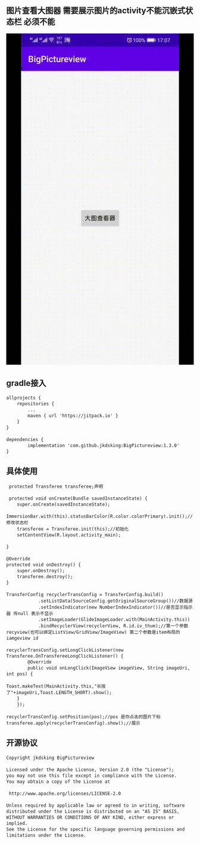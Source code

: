 ## 图片查看大图器 需要展示图片的activity不能沉嵌式状态栏 必须不能


![image](https://github.com/jkdsking/BigPictureview/blob/master/test1.gif)


## gradle接入

	allprojects {
		repositories {
			...
			maven { url 'https://jitpack.io' }
		}
	}
	
	dependencies {
	        implementation 'com.github.jkdsking:BigPictureview:1.3.0'
	}
 ## 具体使用
     protected Transferee transferee;声明
     
     protected void onCreate(Bundle savedInstanceState) {
        super.onCreate(savedInstanceState);
        ImmersionBar.with(this).statusBarColor(R.color.colorPrimary).init();//修改状态栏
        transferee = Transferee.init(this);//初始化
        setContentView(R.layout.activity_main);

    }
   
    @Override
    protected void onDestroy() {
        super.onDestroy();
        transferee.destroy();
    }
    
    TransferConfig recyclerTransConfig = TransferConfig.build()
                .setListData(SourceConfig.getOriginalSourceGroup())//数据源
                .setIndexIndicator(new NumberIndexIndicator())//是否显示指示器 传null 表示不显示
                .setImageLoader(GlideImageLoader.with(MainActivity.this))
                .bindRecyclerView(recyclerView, R.id.iv_thum);//第一个参数 recyview(也可以绑定ListView/GridView/ImageView) 第二个参数是item布局的iamgeview id 

    recyclerTransConfig.setLongClickListener(new Transferee.OnTransfereeLongClickListener() {
            @Override
            public void onLongClick(ImageView imageView, String imageUri, int pos) {

    Toast.makeText(MainActivity.this,"长按了"+imageUri,Toast.LENGTH_SHORT).show();
        }
        });
	
    recyclerTransConfig.setPosition(pos);//pos 是你点击的图片下标
    transferee.apply(recyclerTransConfig).show();//展示
    
    
    



## 开源协议
```
Copyright jkdsking BigPictureview

Licensed under the Apache License, Version 2.0 (the "License");
you may not use this file except in compliance with the License.
You may obtain a copy of the License at

 http://www.apache.org/licenses/LICENSE-2.0

Unless required by applicable law or agreed to in writing, software
distributed under the License is distributed on an "AS IS" BASIS,
WITHOUT WARRANTIES OR CONDITIONS OF ANY KIND, either express or implied.
See the License for the specific language governing permissions and
limitations under the License.
```        
